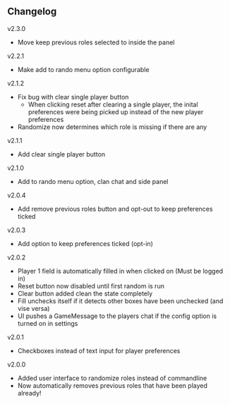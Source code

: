 ## Changelog
v2.3.0
* Move keep previous roles selected to inside the panel

v2.2.1
* Make add to rando menu option configurable

v2.1.2
* Fix bug with clear single player button
  * When clicking reset after clearing a single player, the inital preferences were being picked up instead of the new player preferences
* Randomize now determines which role is missing if there are any

v2.1.1
* Add clear single player button

v2.1.0
* Add to rando menu option, clan chat and side panel

v2.0.4
* Add remove previous roles button and opt-out to keep preferences ticked

v2.0.3
* Add option to keep preferences ticked (opt-in)

v2.0.2
* Player 1 field is automatically filled in when clicked on (Must be logged in)
* Reset button now disabled until first random is run
* Clear button added clean the state completely
* Fill unchecks itself if it detects other boxes have been unchecked (and vise versa)
* UI pushes a GameMessage to the players chat if the config option is turned on in settings

v2.0.1
* Checkboxes instead of text input for player preferences

v2.0.0
* Added user interface to randomize roles instead of commandline
* Now automatically removes previous roles that have been played already!
